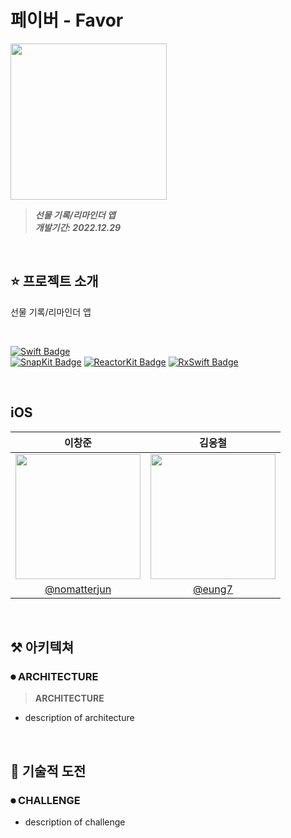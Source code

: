 
# 페이버 - Favor
<img height="250" src="https://via.placeholder.com/250"></img>
> **_선물 기록/리마인더 앱_** <br/>
> **_개발기간: 2022.12.29_**

<br/>

## ⭐️ 프로젝트 소개

선물 기록/리마인더 앱

<br/>

[![Swift Badge](http://img.shields.io/badge/-5.7.1-555555?style=for-the-badge&label=Swift&labelColor=F54A2A&logo=swift&logoColor=white)]() <br/>
[![SnapKit Badge](http://img.shields.io/badge/-5.6.0-555555?style=for-the-badge&label=SnapKit&labelColor=4AA5b7&logoColor=white)]()
[![ReactorKit Badge](http://img.shields.io/badge/-3.2.0-555555?style=for-the-badge&label=ReactorKit&labelColor=5D8FDB&logoColor=white)]()
[![RxSwift Badge](http://img.shields.io/badge/-6.5.0-555555?style=for-the-badge&label=RxSwift&labelColor=EC5BB0&logoColor=white)]() <br/>

<br/>

## iOS

|이창준|김응철|
|:-:|:-:|
|<img src="https://avatars.githubusercontent.com/u/60438045?v=4" width=200>|<img src="https://avatars.githubusercontent.com/u/97531269?v=4" width=200>|
|[@nomatterjun](https://github.com/nomatterjun)|[@eung7](https://github.com/eung7)|

<br/>

## ⚒ 아키텍쳐 

### ⏺ ARCHITECTURE

> **ARCHITECTURE**
- description of architecture
<br/>

## 🚀 기술적 도전

### ⏺ CHALLENGE
- description of challenge

<br/>
